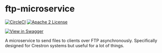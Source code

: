 # ftp-microservice
[![CircleCI](https://img.shields.io/circleci/project/byuoitav/ftp-microservice.svg)](https://circleci.com/gh/byuoitav/ftp-microservice) [![Apache 2 License](https://img.shields.io/hexpm/l/plug.svg)](https://raw.githubusercontent.com/byuoitav/ftp-microservice/master/LICENSE)

[![View in Swagger](http://jessemillar.github.io/view-in-swagger-button/button.svg)](https://byuoitav.github.io/swagger-ui/?url=https://raw.githubusercontent.com/byuoitav/ftp-microservice/master/swagger.json)

A microservice to send files to clients over FTP asynchronously. Specifically designed for Crestron systems but useful for a lot of things.
